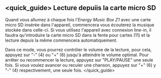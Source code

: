## <quick_guide> Lecture depuiis la carte micro SD
Quand vous allumez à chaque fois l'*Energy Music Box Z1* avec une carte micro SD insérée dans l'appareil, commencera vous écouterez la musique stockée dans celle-ci. Si vous utilisez l'appareil avec connexion line-in, il faudra qu'introduire la carte micro SD dans la fente pour cartes (11) et la lecture depuis la même commencera automatiquement.

Dans ce mode, vous pourrez contrôler le volume de la lecture, pour cela, appuyez sur "-" (4) ou "+" (6) jusqu'à atteindre le volume optimal. Pour arrêter ou recommencer la lecture, appuyez sur "PLAY/PAUSE" une seule fois. 
Si vous voulez avancer ou reculer une chanson, appuyez sur "+" (6) y "-" (4) respectivement, une seule fois.
</quick_guide>
